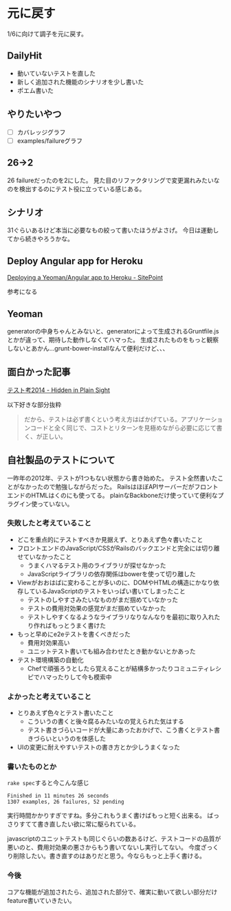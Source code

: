 # 元に戻す
1/6に向けて調子を元に戻す。

## DailyHit
- 動いていないテストを直した
- 新しく追加された機能のシナリオを少し書いた
- ポエム書いた

## やりたいやつ
- [ ] カバレッジグラフ
- [ ] examples/failureグラフ

## 26→2
26 failureだったのを2にした。
見た目のリファクタリングで変更漏れみたいなのを検出するのにテスト役に立っている感じある。

## シナリオ
31ぐらいあるけど本当に必要なもの絞って書いたほうがよさげ。
今日は運動してから続きやろうかな。

## Deploy Angular app for Heroku
[Deploying a Yeoman/Angular app to Heroku - SitePoint](http://www.sitepoint.com/deploying-yeomanangular-app-heroku/)

参考になる

## Yeoman
generatorの中身ちゃんとみないと、generatorによって生成されるGruntfile.jsとかが違って、期待した動作しなくてハマった。
生成されたものをもっと観察しないとあかん...grunt-bower-installなんて便利だけど、、、

## 面白かった記事
[テスト考2014 - Hidden in Plain Sight](http://kenn.hatenablog.com/entry/2014/01/03/095026)

以下好きな部分抜粋

> だから、テストは必ず書くという考え方はばかげている。アプリケーションコードと全く同じで、コストとリターンを見極めながら必要に応じて書く、が正しい。

## 自社製品のテストについて
一昨年の2012年、テストが1つもない状態から書き始めた。
テスト全然書いたことがなかったので勉強しながらだった。
RailsはほぼAPIサーバーだがフロントエンドのHTMLはくのにも使ってる。
plainなBackboneだけ使っていて便利なプラグイン使っていない。

### 失敗したと考えていること
- どこを重点的にテストすべきか見据えず、とりあえず色々書いたこと
- フロントエンドのJavaScript/CSSがRailsのバックエンドと完全には切り離せていなかったこと
  - うまくハマるテスト用のライブラリが探せなかった
  - JavaScriptライブラリの依存関係はbowerを使って切り離した
- Viewがおおはばに変わることが多いのに、DOMやHTMLの構造にかなり依存しているJavaScriptのテストをいっぱい書いてしまったこと
  - テストのしやすさみたいなものがまだ掴めていなかった
  - テストの費用対効果の感覚がまだ掴めていなかった
  - テストしやすくなるようなライブラリなりなんなりを最初に取り入れたり作ればもっとうまく書けた
- もっと早めにe2eテストを書くべきだった
  - 費用対効果高い
  - ユニットテスト書いても組み合わせたとき動かないとかあった
- テスト環境構築の自動化
  - Chefで頑張ろうとしたら覚えることが結構多かったりコミュニティレシピでハマったりして今も模索中

### よかったと考えていること
- とりあえず色々とテスト書いたこと
  - こういうの書くと後々腐るみたいなの覚えられた気はする
  - テスト書きづらいコードが大量にあったおかげで、こう書くとテスト書きづらいというのを体感した
- UIの変更に耐えやすいテストの書き方とか少しうまくなった


### 書いたものとか

`rake spec`すると今こんな感じ

```
Finished in 11 minutes 26 seconds
1307 examples, 26 failures, 52 pending
```

実行時間かかりすぎですね。多分これもうまく書けばもっと短く出来る。
ばっさりすてて書き直したい欲に常に駆られている。

javascriptのユニットテストも同じぐらいの数あるけど、テストコードの品質が悪いのと、費用対効果の悪さからもう書いてないし実行してない。
今度ざっくり削除したい。書き直すのはありだと思う。今ならもっと上手く書ける。


### 今後
コアな機能が追加されたら、追加された部分で、確実に動いて欲しい部分だけfeature書いていきたい。
